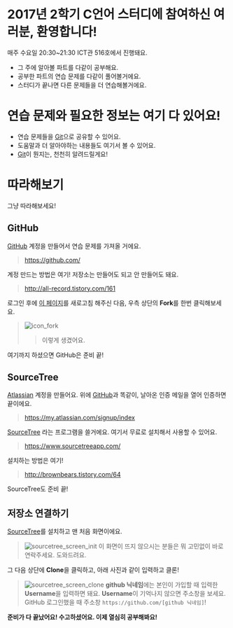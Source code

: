 # 2017년 2학기 C언어 스터디에 참여하신 여러분, 환영합니다!

매주 수요일 20:30~21:30 ICT관 516호에서 진행돼요.

  - 그 주에 알아볼 파트를 다같이 공부해요.
  - 공부한 파트의 연습 문제를 다같이 풀어볼거에요.
  - 스터디가 끝나면 다른 문제들을 더 연습해볼거에요.

# 연습 문제와 필요한 정보는 여기 다 있어요!

  - 연습 문제들을 [Git][git]으로 공유할 수 있어요.
  - 도움말과 더 알아야하는 내용들도 여기서 볼 수 있어요.
  - [Git][git]이 뭔지는, 천천히 알려드릴게요!

# 따라해보기

그냥 따라해보세요!

## GitHub
[GitHub][github] 계정을 만들어서 연습 문제를 가져올 거에요.
> https://github.com/

계정 만드는 방법은 여기! 저장소는 만들어도 되고 안 만들어도 돼요.
> http://all-record.tistory.com/161

로그인 후에 [이 페이지](https://github.com/1000rb/dmaps_2017_2_c_language)를 새로고침 해주신 다음,
우측 상단의 **Fork**를 한번 클릭해보세요.

> ![icon_fork](https://camo.githubusercontent.com/f5551f6ff6e06ee95274443989887168247158fd/687474703a2f2f68756270726573732e696f2f696d672f666f726b2d69636f6e2e706e67)
> > 이렇게 생겼어요.

여기까지 하셨으면 GitHub은 준비 끝!

## SourceTree
[Atlassian][atlassian] 계정을 만들어요.
위에 [GitHub][github]과 똑같이, 날아온 인증 메일을 열어 인증하면 끝이에요.

> https://my.atlassian.com/signup/index

[SourceTree][sourcetree] 라는 프로그램을 쓸거에요. 여기서 무료로 설치해서 사용할 수 있어요.

> https://www.sourcetreeapp.com/

설치하는 방법은 여기!
> http://brownbears.tistory.com/64

SourceTree도 준비 끝!

## 저장소 연결하기

[SourceTree][sourcetree]를 설치하고 맨 처음 화면이에요.
> ![sourcetree_screen_init](https://i.imgur.com/SmhYw5S.png)
> 이 화면이 뜨지 않으시는 분들은 뭐 고민없이 바로 연락주세요. 도와드려요.

그 다음 상단에 **Clone**을 클릭하고, 아래 사진과 같이 입력하고 클론!
> ![sourcetree_screen_clone](https://i.imgur.com/YnLFMT8.png)
> **github 닉네임**에는 본인이 가입할 때 입력한 **Username**을 입력하면 돼요.
> **Username**이 기억나지 않으면 주소창을 보세요. GitHub 로그인했을 때 주소창 ```https://github.com/[github 닉네임]```!

**준비가 다 끝났어요! 수고하셨어요. 이제 열심히 공부해봐요!**

   [git]: <https://rogerdudler.github.io/git-guide/index.ko.html>
   [github]: <https://namu.wiki/w/GitHub>
   [atlassian]: <https://ko.wikipedia.org/wiki/%EC%95%84%ED%8B%80%EB%9D%BC%EC%8B%9C%EC%95%88>
   [sourcetree]: <https://www.sourcetreeapp.com/>
